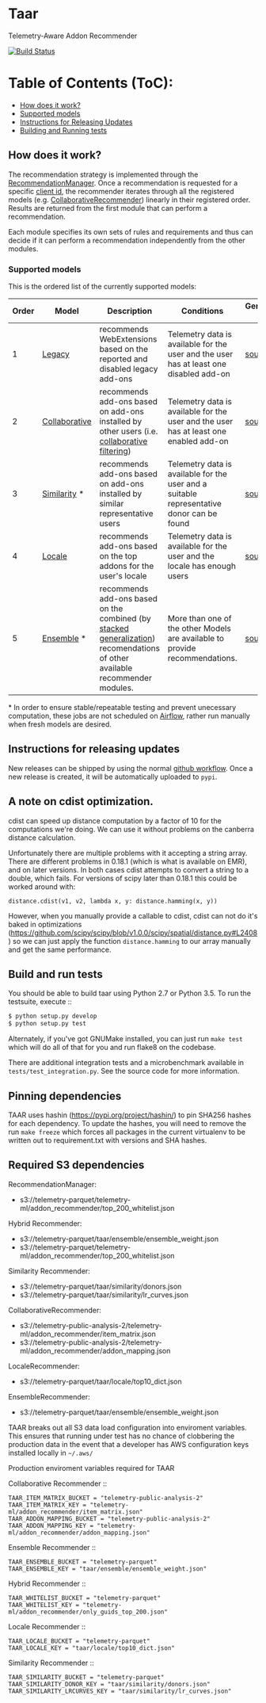 # Taar
Telemetry-Aware Addon Recommender

[![Build Status](https://travis-ci.org/mozilla/taar.svg?branch=master)](https://travis-ci.org/mozilla/taar)

Table of Contents (ToC):
===========================

* [How does it work?](#how-does-it-work)
* [Supported models](#supported-models)
* [Instructions for Releasing Updates](#instructions-for-releasing-updates)
* [Building and Running tests](#build-and-run-tests)

## How does it work?
The recommendation strategy is implemented through the [RecommendationManager](taar/recommenders/recommendation_manager.py). Once a recommendation is requested for a specific [client id](https://firefox-source-docs.mozilla.org/toolkit/components/telemetry/telemetry/data/common-ping.html), the recommender iterates through all the registered models (e.g. [CollaborativeRecommender](taar/recommenders/collaborative_recommender.py)) linearly in their registered order. Results are returned from the first module that can perform a recommendation.

Each module specifies its own sets of rules and requirements and thus can decide if it can perform a recommendation independently from the other modules.

### Supported models
This is the ordered list of the currently supported models:

| Order | Model | Description | Conditions | Generator job |
|-------|-------|-------------|------------|---------------|
| 1 | [Legacy](taar/recommenders/legacy_recommender.py) | recommends WebExtensions based on the reported and disabled legacy add-ons | Telemetry data is available for the user and the user has at least one disabled add-on|[source](https://github.com/mozilla/python_mozetl/blob/master/mozetl/taar/taar_legacy.py)|
| 2 | [Collaborative](taar/recommenders/collaborative_recommender.py) | recommends add-ons based on add-ons installed by other users (i.e. [collaborative filtering](https://en.wikipedia.org/wiki/Collaborative_filtering))|Telemetry data is available for the user and the user has at least one enabled add-on|[source](https://github.com/mozilla/telemetry-batch-view/blob/master/src/main/scala/com/mozilla/telemetry/ml/AddonRecommender.scala)|
| 3 | [Similarity](taar/recommenders/similarity_recommender.py) &#42;| recommends add-ons based on add-ons installed by similar representative users|Telemetry data is available for the user and a suitable representative donor can be found|[source](https://github.com/mozilla/python_mozetl/blob/master/mozetl/taar/taar_similarity.py)|
| 4 | [Locale](taar/recommenders/locale_recommender.py) |recommends add-ons based on the top addons for the user's locale|Telemetry data is available for the user and the locale has enough users|[source](https://github.com/mozilla/python_mozetl/blob/master/mozetl/taar/taar_locale.py)|
| 5 | [Ensemble](taar/recommenders/ensemble_recommender.py) &#42;|recommends add-ons based on the combined (by [stacked generalization](https://en.wikipedia.org/wiki/Ensemble_learning#Stacking)) recomendations of other available recommender modules.|More than one of the other Models are available to provide recommendations.|[source](https://github.com/mozilla/python_mozetl/blob/master/mozetl/taar/taar_ensemble.py)|

&#42; In order to ensure stable/repeatable testing and prevent unecessary computation, these jobs are not scheduled on [Airflow](https://github.com/mozilla/telemetry-airflow), rather run manually when fresh models are desired.

## Instructions for releasing updates
New releases can be shipped by using the normal [github workflow](https://help.github.com/articles/creating-releases/). Once a new release is created, it will be automatically uploaded to `pypi`.


## A note on cdist optimization. 
cdist can speed up distance computation by a factor of 10 for the computations we're doing.
We can use it without problems on the canberra distance calculation.

Unfortunately there are multiple problems with it accepting a string array. There are different
problems in 0.18.1 (which is what is available on EMR), and on later versions. In both cases 
cdist attempts to convert a string to a double, which fails. For versions of scipy later than
0.18.1 this could be worked around with:

    distance.cdist(v1, v2, lambda x, y: distance.hamming(x, y))

However, when you manually provide a callable to cdist, cdist can not do it's baked in 
optimizations (https://github.com/scipy/scipy/blob/v1.0.0/scipy/spatial/distance.py#L2408)
so we can just apply the function `distance.hamming` to our array manually and get the same
performance.

## Build and run tests
You should be able to build taar using Python 2.7 or Python 3.5. To
run the testsuite, execute ::

```python
$ python setup.py develop
$ python setup.py test
```

Alternately, if you've got GNUMake installed, you can just run `make test` which will do all of that for you and run flake8 on the codebase.


There are additional integration tests and a microbenchmark available
in `tests/test_integration.py`.  See the source code for more
information.


## Pinning dependencies

TAAR uses hashin (https://pypi.org/project/hashin/) to pin SHA256
hashes for each dependency.  To update the hashes, you will need to
remove the run `make freeze` which forces all packages in the current
virtualenv to be written out to requirement.txt with versions and SHA
hashes.


## Required S3 dependencies


RecommendationManager:
  * s3://telemetry-parquet/telemetry-ml/addon_recommender/top_200_whitelist.json

Hybrid Recommender:
  * s3://telemetry-parquet/taar/ensemble/ensemble_weight.json
  * s3://telemetry-parquet/telemetry-ml/addon_recommender/top_200_whitelist.json

Similarity Recommender:
  * s3://telemetry-parquet/taar/similarity/donors.json
  * s3://telemetry-parquet/taar/similarity/lr_curves.json

CollaborativeRecommender:
  * s3://telemetry-public-analysis-2/telemetry-ml/addon_recommender/item_matrix.json
  * s3://telemetry-public-analysis-2/telemetry-ml/addon_recommender/addon_mapping.json

LocaleRecommender:
  * s3://telemetry-parquet/taar/locale/top10_dict.json

EnsembleRecommender:
  * s3://telemetry-parquet/taar/ensemble/ensemble_weight.json



TAAR breaks out all S3 data load configuration into enviroment
variables.  This ensures that running under test has no chance of
clobbering the production data in the event that a developer has AWS
configuration keys installed locally in `~/.aws/`

Production enviroment variables required for TAAR

Collaborative Recommender ::

    TAAR_ITEM_MATRIX_BUCKET = "telemetry-public-analysis-2"
    TAAR_ITEM_MATRIX_KEY = "telemetry-ml/addon_recommender/item_matrix.json"
    TAAR_ADDON_MAPPING_BUCKET = "telemetry-public-analysis-2"
    TAAR_ADDON_MAPPING_KEY = "telemetry-ml/addon_recommender/addon_mapping.json"

Ensemble Recommender ::

    TAAR_ENSEMBLE_BUCKET = "telemetry-parquet"
    TAAR_ENSEMBLE_KEY = "taar/ensemble/ensemble_weight.json"

Hybrid Recommender ::

    TAAR_WHITELIST_BUCKET = "telemetry-parquet"
    TAAR_WHITELIST_KEY = "telemetry-ml/addon_recommender/only_guids_top_200.json"

Locale Recommender ::

    TAAR_LOCALE_BUCKET = "telemetry-parquet"
    TAAR_LOCALE_KEY = "taar/locale/top10_dict.json"

Similarity Recommender ::

    TAAR_SIMILARITY_BUCKET = "telemetry-parquet"
    TAAR_SIMILARITY_DONOR_KEY = "taar/similarity/donors.json"
    TAAR_SIMILARITY_LRCURVES_KEY = "taar/similarity/lr_curves.json"
